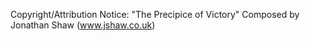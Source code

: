 Copyright/Attribution Notice: 
"The Precipice of Victory" Composed by Jonathan Shaw (www.jshaw.co.uk)